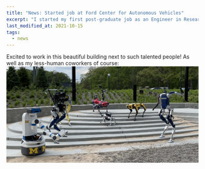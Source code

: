 ```yaml
---
title: "News: Started job at Ford Center for Autonomous Vehicles"
excerpt: "I started my first post-graduate job as an Engineer in Research Senior at FCAV."
last_modified_at: 2021-10-15
tags: 
  - news
---
```


Excited to work in this beautiful building next to such talented people!
As well as my less-human coworkers of course:
![robots](/assets/images/robots_on_steps.png)